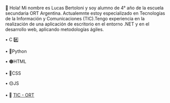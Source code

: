 🙂 Hola! Mi nombre es Lucas Bertoloni y soy alumno de 4° año de la escuela secundaria ORT Argentina. Actualemnte estoy especializado en Tecnologías de la Información y Comunicaciones (TIC).Tengo experiencia en la realización de una aplicación de escritorio en el entorno .NET y en el desarrollo web, aplicando metodologías ágiles. 

  •	C #️⃣

  •	🐍Python

  •	🟠HTML 

  •	🔵CSS 

  •	🟡JS

  •	🏫 [TIC - ORT](https://campus.ort.edu.ar/secundaria/belgrano/tic)
